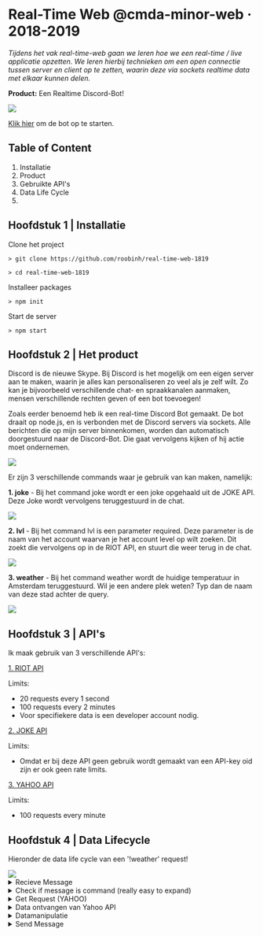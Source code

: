 # Real-Time Web @cmda-minor-web · 2018-2019
_Tijdens het vak real-time-web gaan we leren hoe we een real-time / live applicatie opzetten. We leren hierbij technieken om een open connectie tussen server en client op te zetten, waarin deze via sockets realtime data met elkaar kunnen delen._

**Product:**
Een Realtime Discord-Bot!

<img src="https://i.ibb.co/9Nr7VZG/image.png">


[Klik hier](https://real-time-app-rh1819.herokuapp.com/) om de bot op te starten.

## Table of Content
1. Installatie
2. Product
3. Gebruikte API's
4. Data Life Cycle
5. 


## Hoofdstuk 1 |  Installatie
Clone het project
```
> git clone https://github.com/roobinh/real-time-web-1819

> cd real-time-web-1819
```

Installeer packages
```
> npm init
```

Start de server
```
> npm start
```

## Hoofdstuk 2 | Het product
Discord is de nieuwe Skype. Bij Discord is het mogelijk om een eigen server aan te maken, waarin je alles kan personaliseren zo veel als je zelf wilt. Zo kan je bijvoorbeeld verschillende chat- en spraakkanalen aanmaken, mensen verschillende rechten geven of een bot toevoegen!

Zoals eerder benoemd heb ik een real-time Discord Bot gemaakt. De bot draait op node.js, en is verbonden met de Discord servers via sockets. Alle berichten die op mijn server binnenkomen, worden dan automatisch doorgestuurd naar de Discord-Bot. Die gaat vervolgens kijken of hij actie moet ondernemen.

<img src="https://i.ibb.co/D9SVfYv/image.png">

Er zijn 3 verschillende commands waar je gebruik van kan maken, namelijk:

**1. joke** - 
Bij het command joke wordt er een joke opgehaald uit de JOKE API. Deze Joke wordt vervolgens teruggestuurd in de chat.

<img src="https://i.ibb.co/HY2xp5p/image.png">

**2. lvl** - 
Bij het command lvl is een parameter required. Deze parameter is de naam van het account waarvan je het account level op wilt zoeken. Dit zoekt die vervolgens op in de RIOT API, en stuurt die weer terug in de chat.

<img src="https://i.ibb.co/z29KzzY/image.png">

**3. weather** - Bij het command weather wordt de huidige temperatuur in Amsterdam teruggestuurd. Wil je een andere plek weten? Typ dan de naam van deze stad achter de query.

<img src="https://i.ibb.co/NpJs7h1/image.png">

## Hoofdstuk 3 | API's

Ik maak gebruik van 3 verschillende API's:

[1. RIOT API](https://developer.riotgames.com/)

Limits:
- 20 requests every 1 second
- 100 requests every 2 minutes
- Voor specifiekere data is een developer account nodig.

[2. JOKE API](http://www.icndb.com/api/)

Limits:
- Omdat er bij deze API geen gebruik wordt gemaakt van een API-key oid zijn er ook geen rate limits.

[3. YAHOO API](https://developer.yahoo.com/weather/)

Limits:
- 100 requests every minute

## Hoofdstuk 4 | Data Lifecycle
Hieronder de data life cycle van een '!weather' request!

<img src="https://i.ibb.co/zQS1g81/image.png">

<details>
<summary>Recieve Message</summary>
<br>
<img src="https://i.ibb.co/fDXJM1t/image.png">
</details>

<details>
<summary>Check if message is command (really easy to expand)</summary>
<br>
<img src="https://i.ibb.co/M7mmxZ9/image.png">
</details>

<details>
<summary>Get Request (YAHOO)</summary>
<br>
<img src="https://i.ibb.co/mBkPtmc/image.png">
</details>

<details>
<summary>Data ontvangen van Yahoo API</summary>
<br>

{
    location:{
       woeid:727232,
       city:'Amsterdam',
       region:' NH',
       country:'Netherlands',
       lat:52.373119,
       long:4.89319,
       timezone_id:'Europe/Amsterdam'
    },
    current_observation:{
       wind:{
          chill:10,
          direction:115,
          speed:21
       },
       atmosphere:{
          humidity:66,
          visibility:16.1,
          pressure:1026,
          rising:0
       },
       astronomy:{
          sunrise:'6:42 am',
          sunset:'8:40 pm'
       },
       condition:{
          text:'Cloudy',
          code:26,
          temperature:12
       },
       pubDate:1555322400
    },
    forecasts:[
       {
          day:'Mon',
          date:1555279200,
          low:3,
          high:15,
          text:'Partly Cloudy',
          code:30
       },
       {
          day:'Tue',
          date:1555365600,
          low:5,
          high:16,
          text:'Partly Cloudy',
          code:30
       },
       {
          day:'Wed',
          date:1555452000,
          low:7,
          high:15,
          text:'Mostly Cloudy',
          code:28
       },
       {
          day:'Thu',
          date:1555538400,
          low:8,
          high:20,
          text:'Mostly Sunny',
          code:34
       },
       {
          day:'Fri',
          date:1555624800,
          low:9,
          high:21,
          text:'Sunny',
          code:32
       },
       {
          day:'Sat',
          date:1555711200,
          low:9,
          high:20,
          text:'Mostly Sunny',
          code:34
       },
       {
          day:'Sun',
          date:1555797600,
          low:9,
          high:19,
          text:'Mostly Sunny',
          code:34
       },
       {
          day:'Mon',
          date:1555884000,
          low:10,
          high:18,
          text:'Breezy',
          code:23
       },
       {
          day:'Tue',
          date:1555970400,
          low:10,
          high:16,
          text:'Scattered Showers',
          code:39
       },
       {
          day:'Wed',
          date:1556056800,
          low:9,
          high:16,
          text:'Showers',
          code:11
       }
    ]
 }

</details>

<details>
<summary>Datamanipulatie</summary>
<br>
<img src="https://i.ibb.co/rM6Rg1K/image.png">
</details>

<details>
<summary>Send Message</summary>
<br>
<img src="https://i.ibb.co/fDXJM1t/image.png">
</details>




